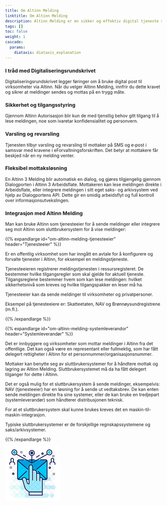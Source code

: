 ```yaml
---
title: Om Altinn Melding
linktitle: Om Altinn Melding
description: Altinn Melding er en sikker og effektiv digital tjeneste som gjør det mulig for offentlige virksomheter å sende meldinger til både innbyggere, næringsliv og andre offentlige virksomheter. En Altinn 3 Melding blir automatisk en dialog, og gjøres tilgjengelig gjennom Dialogporten i Altinn 3 Arbeidsflate.
tags: []
toc: false
weight: 1
cascade:
  params:
    diataxis: diataxis_explanation
---
```


### I tråd med Digitaliseringsrundskrivet
Digitaliseringsrundskrivet legger føringer om å bruke digital post til virksomheter via Altinn. Når du velger Altinn Melding, innfrir du dette kravet og sikrer at meldinger sendes og mottas på en trygg måte.

### Sikkerhet og tilgangsstyring
Gjennom Altinn Autorisasjon blir kun de med tjenstlig behov gitt tilgang til å lese meldingen, noe som ivaretar konfidensialitet og personvern.

### Varsling og revarsling
Tjenesten tilbyr varsling og revarsling til mottaker på SMS og e‑post i samsvar med kravene i eForvaltningsforskriften. Det betyr at mottakere får beskjed når en ny melding venter.

### Fleksibel mottaksløsning
En Altinn 3 Melding blir automatisk en dialog, og gjøres tilgjengelig gjennom Dialogporten i Altinn 3 Arbeidsflate. Mottakeren kan lese meldingen direkte i Arbeidsflate, eller integrere meldingen i sitt eget saks- og arkivsystem ved hjelp av Dialogportens API. Dette gir en smidig arbeidsflyt og full kontroll over informasjonsutvekslingen.

### Integrasjon med Altinn Melding
Man kan bruke Altinn som tjenesteeier for å sende meldinger eller integrere seg mot Altinn som sluttbrukersystem for å vise meldinger:

{{% expandlarge id="om-altinn-melding-tjenesteeier" header="Tjenesteeier" %}}

Er en offentlig virksomhet som har inngått en avtale for å konfigurere og forvalte tjenester i Altinn, for eksempel en meldingstjeneste.

Tjenesteeieren registrerer meldingstjenesten i ressursregisteret. De bestemmer hvilke tilgangsregler som skal gjelde for aktuell tjeneste. Tilgangsreglene bestemmer hvem som kan lese meldingen: hvilket sikkerhetsnivå som kreves og hvilke tilgangspakker en leser må ha.

Tjenesteeier kan da sende meldinger til virksomheter og privatpersoner.


Eksempel på tjenesteeiere er: Skatteetaten, NAV og Brønnøysundregistrene (m.fl.).

{{% /expandlarge %}}

{{% expandlarge id="om-altinn-melding-systemleverandor" header="Systemleverandør" %}}

Det er innbyggere og virksomheter som mottar meldinger i Altinn fra det offentlige. Det kan også være en representant eller fullmektig, som har fått delegert rettigheter i Altinn for et personnummer/organisasjonsnummer.

Mottaker kan benytte seg av sluttbrukersystemer for å håndtere mottak og lagring av Altinn Melding. Sluttbrukersystemet må da ha fått delegert tilganger for dette i Altinn.

Det er også mulig for et sluttbrukersystem å sende meldinger, eksempelvis: NAV (tjenesteeier) har en løsning for å sende ut vedtaksbrev. De kan enten sende meldingen direkte fra sine systemer, eller de kan bruke en tredjepart (systemleverandør) som håndterer distribusjonen teknisk.

For at et sluttbrukersystem skal kunne brukes kreves det en maskin-til-maskin-integrasjon. 

Typiske sluttbrukersystemer er de forskjellige regnskapssystemene og saks/arkivsystemer. 

{{% /expandlarge %}}



![altinn3-correspondence-logo](./altinn3-correspondence-logo.png "Altinn 3 Melding gir sikker og brukervennlig meldingsutveksling")
